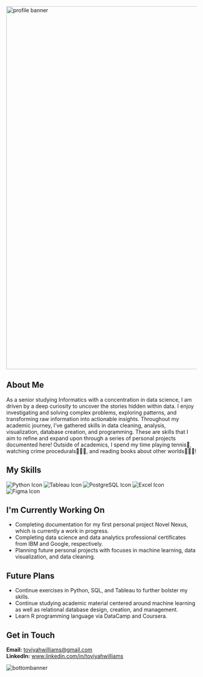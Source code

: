 <img width="960" alt="profile banner" src="https://github.com/user-attachments/assets/60664aa6-df15-4a4e-a0d8-95f387a209af" />


## About Me
As a senior studying Informatics with a concentration in data science, I am driven by a deep curiosity to uncover the stories hidden within data. I enjoy investigating and solving complex problems, exploring patterns, and transforming raw information into actionable insights. Throughout my academic journey, I’ve gathered skills in data cleaning, analysis, visualization, database creation, and programming. These are skills that I aim to refine and expand upon through a series of personal projects documented here! Outside of academics, I spend my time playing tennis🎾, watching crime procedurals🕵🏼‍♂️, and reading books about other worlds🧙🏾🐉!

## My Skills
![Python Icon](https://github.com/user-attachments/assets/8ef87a2b-6d38-473f-8433-f05d79c1f1e1)
![Tableau Icon](https://github.com/user-attachments/assets/f5e26f68-d005-434b-bdb0-b276730f9ddb)
![PostgreSQL Icon](https://github.com/user-attachments/assets/618d1fe4-399d-4677-a4a2-64e1026c396d)
![Excel Icon](https://github.com/user-attachments/assets/21bc81bf-1030-4e8d-b6e8-6460d0b428a3)
![Figma Icon](https://github.com/user-attachments/assets/63119f01-015a-488a-ad57-8c7b8b148baa)


## I'm Currently Working On
* Completing documentation for my first personal project Novel Nexus, which is currently a work in progress.
* Completing data science and data analytics professional certificates from IBM and Google, respectively. 
* Planning future personal projects with focuses in machine learning, data visualization, and data cleaning.

## Future Plans
* Continue exercises in Python, SQL, and Tableau to further bolster my skills.
* Continue studying academic material centered around machine learning as well as relational database design, creation, and management.
* Learn R programming language via DataCamp and Coursera.

## Get in Touch
**Email:** toviyahwilliams@gmail.com  
**LinkedIn:** www.linkedin.com/in/toviyahwilliams

![bottombanner](https://github.com/user-attachments/assets/720b911d-ea0e-48c4-86be-2ff086ca2176)
